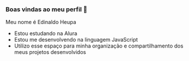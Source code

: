 ### Boas vindas ao meu perfil 💙

Meu nome é Edinaldo Heupa

- Estou estudando na Alura
- Estou me desenvolvendo na linguagem JavaScript
- Utilizo esse espaço para minha organização e compartilhamento dos meus projetos desenvolvidos
